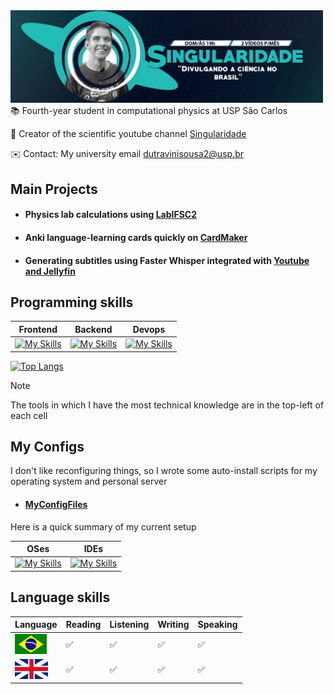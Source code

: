<div style="position: relative; left: 50%; transform: translateX(-50%);">
  <img width="500" src="imagens/banner_singularidade.png" alt="Your Image" />
</div>
📚  Fourth-year student in computational physics at USP São Carlos

🔭 Creator of the scientific youtube channel [Singularidade](https://www.youtube.com/singularidade) 

✉️ Contact: My university email dutravinisousa2@usp.br


## Main Projects
* #### Physics lab calculations  using [LabIFSC2](https://github.com/viniciusdutra314/LabIFSC2)
* #### Anki language-learning cards quickly on [CardMaker](https://github.com/viniciusdutra314/Anki-CardMaker)
* #### Generating subtitles using Faster Whisper integrated with [Youtube and Jellyfin](https://github.com/viniciusdutra314/faster-whisper-youtube-jellyfin) 


## Programming skills
| Frontend | Backend | Devops|
| -------- | ------- | -----|
|[![My Skills](https://skillicons.dev/icons?i=latex&theme=light&perline=1)](https://skillicons.dev) |[![My Skills](https://skillicons.dev/icons?i=python,cpp,c,fortran,haskell,postgres&perline=3)](https://skillicons.dev) | [![My Skills](https://skillicons.dev/icons?i=git,docker,cmake,linux,bash,nix&perline=3)](https://skillicons.dev)

[![Top Langs](https://github-readme-stats.vercel.app/api/top-langs/?username=viniciusdutra314&layout=pie&exclude_repo=CanalSingularidade&langs_count=10
)](https://github.com/anuraghazra/github-readme-stats)
> [!NOTE]
> The tools in which I have the most technical knowledge are in the top-left of each cell

## My Configs
I don't like reconfiguring things, so I wrote some auto-install scripts
for my operating system and personal server
* ####  [MyConfigFiles](https://github.com/viniciusdutra314/MyConfigFiles)

Here is a quick summary of my current setup

| OSes | IDEs | 
| -------- | ------- |
|[![My Skills](https://skillicons.dev/icons?i=nix,windows&theme=light&perline=2)](https://skillicons.dev) |[![My Skills](https://skillicons.dev/icons?i=vscode,clion&theme=light&perline=2)](https://skillicons.dev)
## Language skills
| Language | Reading | Listening | Writing | Speaking|
| ---- | ---- | ----| ----| ----| 
| <img height=32 src=imagens/brazilian.png alt="Brazil"> | ✅ | ✅ | ✅ | ✅
|<img height="32" src="imagens/english.png" alt="english"/> | ✅ | ✅  | ✅ | ✅

